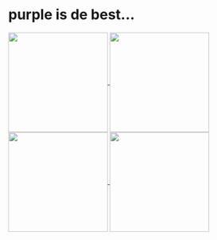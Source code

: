 # purple is de best...

<a href="https://github.com/anuraghazra/github-readme-stats#gh-dark-mode-only">
  <img height=200 align="center" src="https://github-readme-stats.vercel.app/api?username=noxygalaxy&include_all_commits=true&number_format=long&show_icons=true&bg_color=0a0a0a&title_color=9666ff&icon_color=9666ff&border_color=1e1e1e&border_radius=8" />
</a>
<a href="https://github.com/anuraghazra/github-readme-stats#gh-light-mode-only">
  <img height=200 align="center" src="https://github-readme-stats.vercel.app/api?username=noxygalaxy&include_all_commits=true&number_format=long&show_icons=true&bg_color=fafafa&title_color=9666ff&icon_color=9666ff&border_color=bcbcbc&border_radius=8" />
</a>

<a href="https://github.com/anuraghazra/convoychat#gh-dark-mode-only">
  <img height=200 align="center" src="https://github-readme-stats.vercel.app/api/top-langs?username=noxygalaxy&card_width=280&bg_color=0a0a0a&title_color=9666ff&border_color=1e1e1e&border_radius=8" />
</a>
<a href="https://github.com/anuraghazra/convoychat#gh-light-mode-only">
  <img height=200 align="center" src="https://github-readme-stats.vercel.app/api/top-langs?username=noxygalaxy&card_width=280&bg_color=fafafa&title_color=9666ff&border_color=bcbcbc&border_radius=8" />
</a>
